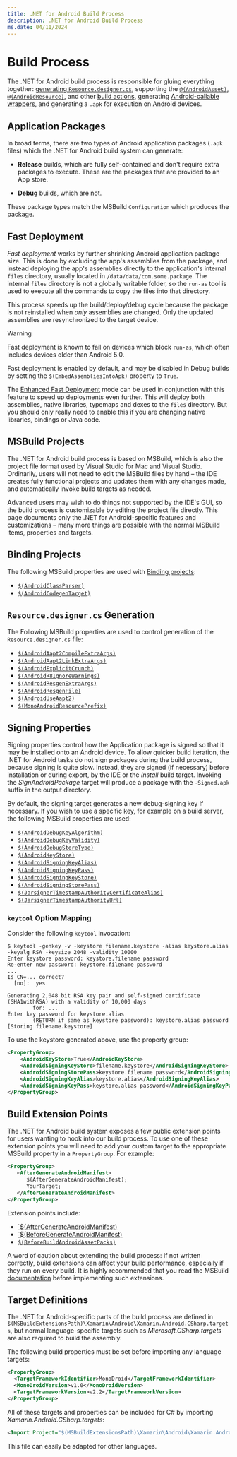 ```yaml
---
title: .NET for Android Build Process
description: .NET for Android Build Process
ms.date: 04/11/2024
---
```


# Build Process

The .NET for Android build process is responsible for gluing everything
together:
[generating `Resource.designer.cs`](/xamarin/android/internals/api-design),
supporting the
[`@(AndroidAsset)`](build-items.md#androidasset),
[`@(AndroidResource)`](build-items.md#androidresource),
and other [build actions](build-items.md),
generating
[Android-callable wrappers](/xamarin/android/platform/java-integration/android-callable-wrappers),
and generating a `.apk` for execution on Android devices.

## Application Packages

In broad terms, there are two types of Android application packages
(`.apk` files) which the .NET for Android build system can generate:

- **Release** builds, which are fully self-contained and don't
  require extra packages to execute. These are the
  packages that are provided to an App store.

- **Debug** builds, which are not.

These package types match the MSBuild `Configuration` which
produces the package.

<a name="Fast_Deployment"></a>

## Fast Deployment

*Fast deployment* works by further shrinking Android application
package size. This is done by excluding the app's assemblies from the
package, and instead deploying the app's assemblies directly to the
application's internal `files` directory, usually located
in `/data/data/com.some.package`. The internal `files` directory is
not a globally writable folder, so the `run-as` tool is used to execute
all the commands to copy the files into that directory.

This process speeds up the build/deploy/debug cycle because the package
is not reinstalled when *only* assemblies are changed.
Only the updated assemblies are resynchronized to the target device.

> [!WARNING]
> Fast deployment is known to fail on devices which block `run-as`, which often includes devices older than Android 5.0.

Fast deployment is enabled by default, and may be disabled in Debug builds
by setting the `$(EmbedAssembliesIntoApk)` property to `True`.

The [Enhanced Fast Deployment](build-properties.md#androidfastdeploymenttype) mode can
be used in conjunction with this feature to speed up deployments even further.
This will deploy both assemblies, native libraries, typemaps and dexes to the `files`
directory. But you should only really need to enable this if you are changing
native libraries, bindings or Java code.

## MSBuild Projects

The .NET for Android build process is based on MSBuild, which is also
the project file format used by Visual Studio for Mac and Visual Studio.
Ordinarily, users will not need to edit the MSBuild files by hand
&ndash; the IDE creates fully functional projects and updates them with
any changes made, and automatically invoke build targets as needed.

Advanced users may wish to do things not supported by the IDE's GUI, so
the build process is customizable by editing the project file directly.
This page documents only the .NET for Android-specific features and
customizations &ndash; many more things are possible with the normal
MSBuild items, properties and targets.

<a name="Build_Targets"></a>

## Binding Projects

The following MSBuild properties are used with
[Binding projects](/xamarin/android/platform/binding-java-library):

- [`$(AndroidClassParser)`](build-properties.md#androidclassparser)
- [`$(AndroidCodegenTarget)`](build-properties.md#androidcodegentarget)

## `Resource.designer.cs` Generation

The Following MSBuild properties are used to control generation of the
`Resource.designer.cs` file:

- [`$(AndroidAapt2CompileExtraArgs)`](build-properties.md#androidaapt2compileextraargs)
- [`$(AndroidAapt2LinkExtraArgs)`](build-properties.md#androidaapt2linkextraargs)
- [`$(AndroidExplicitCrunch)`](build-properties.md#androidexplicitcrunch)
- [`$(AndroidR8IgnoreWarnings)`](build-properties.md#androidr8ignorewarnings)
- [`$(AndroidResgenExtraArgs)`](build-properties.md#androidresgenextraargs)
- [`$(AndroidResgenFile)`](build-properties.md#androidresgenfile)
- [`$(AndroidUseAapt2)`](build-properties.md#androiduseaapt2)
- [`$(MonoAndroidResourcePrefix)`](build-properties.md#monoandroidresourceprefix)

## Signing Properties

Signing properties control how the Application package is signed so
that it may be installed onto an Android device. To allow
quicker build iteration, the .NET for Android tasks do not sign packages
during the build process, because signing is quite slow. Instead, they
are signed (if necessary) before installation or during export, by the
IDE or the *Install* build target. Invoking the *SignAndroidPackage*
target will produce a package with the `-Signed.apk` suffix in the
output directory.

By default, the signing target generates a new debug-signing key if
necessary. If you wish to use a specific key, for example on a build
server, the following MSBuild properties are used:

- [`$(AndroidDebugKeyAlgorithm)`](build-properties.md#androiddebugkeyalgorithm)
- [`$(AndroidDebugKeyValidity)`](build-properties.md#androiddebugkeyvalidity)
- [`$(AndroidDebugStoreType)`](build-properties.md#androiddebugstoretype)
- [`$(AndroidKeyStore)`](build-properties.md#androidkeystore)
- [`$(AndroidSigningKeyAlias)`](build-properties.md#androidsigningkeyalias)
- [`$(AndroidSigningKeyPass)`](build-properties.md#androidsigningkeypass)
- [`$(AndroidSigningKeyStore)`](build-properties.md#androidsigningkeystore)
- [`$(AndroidSigningStorePass)`](build-properties.md#androidsigningstorepass)
- [`$(JarsignerTimestampAuthorityCertificateAlias)`](build-properties.md#jarsignertimestampauthoritycertificatealias)
- [`$(JarsignerTimestampAuthorityUrl)`](build-properties.md#jarsignertimestampauthorityurl)

### `keytool` Option Mapping

Consider the following `keytool` invocation:

```shell
$ keytool -genkey -v -keystore filename.keystore -alias keystore.alias -keyalg RSA -keysize 2048 -validity 10000
Enter keystore password: keystore.filename password
Re-enter new password: keystore.filename password
...
Is CN=... correct?
  [no]:  yes

Generating 2,048 bit RSA key pair and self-signed certificate (SHA1withRSA) with a validity of 10,000 days
        for: ...
Enter key password for keystore.alias
        (RETURN if same as keystore password): keystore.alias password
[Storing filename.keystore]
```

To use the keystore generated above, use the property group:

```xml
<PropertyGroup>
    <AndroidKeyStore>True</AndroidKeyStore>
    <AndroidSigningKeyStore>filename.keystore</AndroidSigningKeyStore>
    <AndroidSigningStorePass>keystore.filename password</AndroidSigningStorePass>
    <AndroidSigningKeyAlias>keystore.alias</AndroidSigningKeyAlias>
    <AndroidSigningKeyPass>keystore.alias password</AndroidSigningKeyPass>
</PropertyGroup>
```

## Build Extension Points

The .NET for Android build system exposes a few public extension points
for users wanting to hook into our build process. To use one of these
extension points you will need to add your custom target to the
appropriate MSBuild property in a `PropertyGroup`. For example:

```xml
<PropertyGroup>
   <AfterGenerateAndroidManifest>
      $(AfterGenerateAndroidManifest);
      YourTarget;
   </AfterGenerateAndroidManifest>
</PropertyGroup>
```

Extension points include:

- [`$(AfterGenerateAndroidManifest)](build-properties.md#aftergenerateandroidmanifest)
- [`$(BeforeGenerateAndroidManifest)](build-properties.md#beforegenerateandroidmanifest)
- [`$(BeforeBuildAndroidAssetPacks)`](build-properties.md#beforebuildandroidassetpacks)

A word of caution about extending the build process: If not
written correctly, build extensions can affect your build
performance, especially if they run on every build. It is
highly recommended that you read the MSBuild [documentation](/visualstudio/msbuild/msbuild)
before implementing such extensions.

## Target Definitions

The .NET for Android-specific parts of the build process are defined in
`$(MSBuildExtensionsPath)\Xamarin\Android\Xamarin.Android.CSharp.targets`,
but normal language-specific targets such as *Microsoft.CSharp.targets*
are also required to build the assembly.

The following build properties must be set before importing any language
targets:

```xml
<PropertyGroup>
  <TargetFrameworkIdentifier>MonoDroid</TargetFrameworkIdentifier>
  <MonoDroidVersion>v1.0</MonoDroidVersion>
  <TargetFrameworkVersion>v2.2</TargetFrameworkVersion>
</PropertyGroup>
```

All of these targets and properties can be included for C# by
importing *Xamarin.Android.CSharp.targets*:

```xml
<Import Project="$(MSBuildExtensionsPath)\Xamarin\Android\Xamarin.Android.CSharp.targets" />
```

This file can easily be adapted for other languages.
